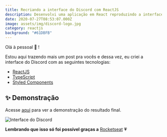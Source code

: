 ```yaml
---
title: Recriando a interface do Discord com ReactJS
description: Desenvolvi uma aplicação em React reproduzindo a interface do Discord!
date: 2020-07-27T08:53:07.000Z
image: assets/img/discord-logo.jpg
category: reactjs
background: "#61DBFB"
---
```

Olá à pessoal 👋 !

Estou aqui trazendo mais um post pra vocês e dessa vez, eu criei a interface do Discord com as seguintes tecnologias:

* [ReactJS](https://reactjs.org)
* [TypeScript](https://www.typescriptlang.org/)
* [Styled Components](https://styled-components.com/)

## ✨ Demonstração

<p >Acesse <a href="https://discord-clone.raphabarreto.com.br/">aqui</a> para ver a demonstração do resultado final.</p>



![Interface do Discord](assets/img/discord-clone.png "Interface do Discord")

**Lembrando que isso só foi possível graças a** [Rocketseat](https://www.youtube.com/watch?v=x4FdZd2-_uU) 💗